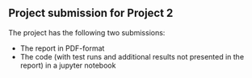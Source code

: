 ## Project submission for Project 2

The project has the following two submissions:

- The report in PDF-format
- The code (with test runs and additional results not presented in the report) in a jupyter notebook
